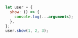 ```javascript
let user = {
  show: () => {
    console.log(...arguments);
  },
};
user.show(1, 2, 3);
```
